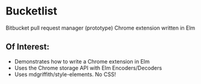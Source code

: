 # Bucketlist
Bitbucket pull request manager (prototype) Chrome extension written in Elm

## Of Interest:
- Demonstrates how to write a Chrome extension in Elm
- Uses the Chrome storage API with Elm Encoders/Decoders
- Uses mdgriffith/style-elements. No CSS!
